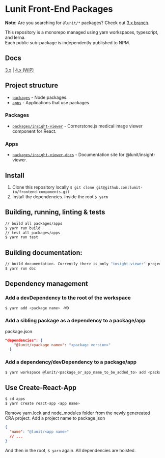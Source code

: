 # Lunit Front-End Packages

**Note:** Are you searching for `@lunit/*` packages? Check out [3.x branch](https://github.com/lunit-io/frontend-components/tree/3.x).

This repository is a monorepo managed using yarn workspaces, typescript, and lerna.  
Each public sub-package is independently published to NPM.

## Docs

[3.x](https://frontend-components.now.sh/) | [4.x (WIP)](#)

## Project structure

- [`packages`](./packages) - Node packages.
- [`apps`](./apps) - Applications that use packages

### Packages

- [`packages/insight-viewer`](./packages/insight-viewer) - Cornerstone.js medical image viewer component for React.

### Apps

- [`packages/insight-viewer-docs`](./packages/insight-viewer-docs) - Documentation site for @lunit/insight-viewer.

## Install

1. Clone this repository locally `$ git clone git@github.com:lunit-io/frontend-components.git`
2. Install the dependencies. Inside the root `$ yarn`

## Building, running, linting & tests

```sh
// build all packages/apps
$ yarn run build
// test all packages/apps
$ yarn run test
```

## Building documentation:

```sh
// build documentation. Currently there is only "insight-viewer" project.
$ yarn run doc
```

## Dependency management

### Add a devDependency to the root of the workspace

```sh
$ yarn add <package name> -WD
```

### Add a sibling package as a dependency to a package/app

package.json

```json
"dependencies": {
    "@lunit/<package name>": "<package version>"
  }
```

### Add a dependency/devDependency to a package/app

```sh
$ yarn workspace @lunit/<package_or_app_name_to_be_added_to> add <package_name_to_add...> [-D]
```

## Use Create-React-App

```sh
$ cd apps
$ yarn create react-app <app name>
```

Remove yarn.lock and node_modules folder from the newly genereated CRA project.
Add a project name to package.json

```json
{
  "name": "@lunit/<app name>"
  // ...
}
```

And then in the root, `$ yarn` again. All dependencies are hoisted.
